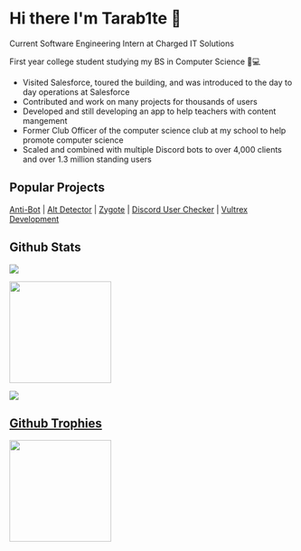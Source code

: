 # Hi there I'm Tarab1te 👋
Current Software Engineering Intern at Charged IT Solutions 

First year college student studying my BS in Computer Science 🧪💻

- Visited Salesforce, toured the building, and was introduced to the day to day operations at Salesforce
- Contributed and work on many projects for thousands of users
- Developed and still developing an app to help teachers with content mangement
- Former Club Officer of the computer science club at my school to help promote computer science
- Scaled and combined with multiple Discord bots to over 4,000 clients and over 1.3 million standing users

## Popular Projects

[Anti-Bot](https://antibot.xyz) | [Alt Detector](https://alt-detector.tb1.pw/) | [Zygote](https://zyte.cloud) | [Discord User Checker](https://duc.jddev.wtf) | [Vultrex Development](https://vultrex.dev) 

## Github Stats

<a href="https://github.com/anuraghazra/github-readme-stats"><img align="center" src="https://readme-stats-six-sigma.vercel.app/api/top-langs/?username=JayyDoesDev&layout=compact&text_color=7289da&bg_color=2c2f33&ring_color=2C2F33&hide_border=true" /> 

<a href="https://github.com/anuraghazra/github-readme-stats"><img align="center" height="180em" src="https://readme-stats-six-sigma.vercel.app/api?username=JayyDoesDev&show_icons=true&hide_border=true&text_color=7289DA&bg_color=2c2f33&count_private=true" /> 

<a href="https://github.com/denvercoder1/github-readme-streak-stats"><img aligh="center" src="https://github-readme-streak-stats.herokuapp.com?user=Jayydoesdev&mode=weekly&background=2C2F33&stroke=7289DA&ring=7289DA&sideNums=7289DA&sideLabels=7289DA&currStreakNum=7289DA&fire=FFFFFF&currStreakLabel=7289DA&dates=7289DA&border=2C2F33">

## Github Trophies
<a href="https://github.com/ryo-ma/github-profile-trophy"><img align="center" height="180em" src="https://github-profile-trophy.vercel.app/?username=JayyDoesDev&theme=discord&no-frame=true" /> 



